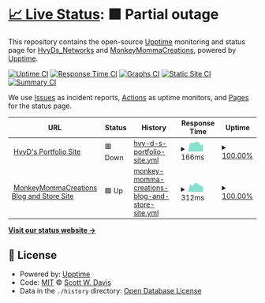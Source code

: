 # [📈 Live Status](https://HvyD.github.io/UpTime_monitor): <!--live status--> **🟧 Partial outage**

This repository contains the open-source [Upptime](https://upptime.js.org) monitoring and status page for [HvyDs_Networks](http://www.HvyD.us) and [MonkeyMommaCreations](https://www.monkeymommacreations.com), powered by [Upptime](https://github.com/upptime/upptime).

[![Uptime CI](https://github.com/HvyD/UpTime_monitor/workflows/Uptime%20CI/badge.svg)](https://github.com/HvyD/UpTime_monitor/actions?query=workflow%3A%22Uptime+CI%22)
[![Response Time CI](https://github.com/HvyD/UpTime_monitor/workflows/Response%20Time%20CI/badge.svg)](https://github.com/HvyD/UpTime_monitor/actions?query=workflow%3A%22Response+Time+CI%22)
[![Graphs CI](https://github.com/HvyD/UpTime_monitor/workflows/Graphs%20CI/badge.svg)](https://github.com/HvyD/UpTime_monitor/actions?query=workflow%3A%22Graphs+CI%22)
[![Static Site CI](https://github.com/HvyD/UpTime_monitor/workflows/Static%20Site%20CI/badge.svg)](https://github.com/HvyD/UpTime_monitor/actions?query=workflow%3A%22Static+Site+CI%22)
[![Summary CI](https://github.com/HvyD/UpTime_monitor/workflows/Summary%20CI/badge.svg)](https://github.com/HvyD/UpTime_monitor/actions?query=workflow%3A%22Summary+CI%22)

We use [Issues](https://github.com/HvyD/UpTime_monitor/issues) as incident reports, [Actions](https://github.com/HvyD/UpTime_monitor/actions) as uptime monitors, and [Pages](https://HvyD.github.io/UpTime_monitor) for the status page.

<!--start: status pages-->
<!-- This summary is generated by Upptime (https://github.com/upptime/upptime) -->
<!-- Do not edit this manually, your changes will be overwritten -->
<!-- prettier-ignore -->
| URL | Status | History | Response Time | Uptime |
| --- | ------ | ------- | ------------- | ------ |
| <img alt="" src="https://favicons.githubusercontent.com/www.hvyd.us" height="13"> [HvyD's Portfolio Site](http://www.hvyd.us) | 🟥 Down | [hvy-d-s-portfolio-site.yml](https://github.com/HvyD/UpTime_monitor/commits/HEAD/history/hvy-d-s-portfolio-site.yml) | <details><summary><img alt="Response time graph" src="./graphs/hvy-d-s-portfolio-site/response-time-week.png" height="20"> 166ms</summary><br><a href="https://HvyD.github.io/UpTime_monitor/history/hvy-d-s-portfolio-site"><img alt="Response time 190" src="https://img.shields.io/endpoint?url=https%3A%2F%2Fraw.githubusercontent.com%2FHvyD%2FUpTime_monitor%2FHEAD%2Fapi%2Fhvy-d-s-portfolio-site%2Fresponse-time.json"></a><br><a href="https://HvyD.github.io/UpTime_monitor/history/hvy-d-s-portfolio-site"><img alt="24-hour response time 152" src="https://img.shields.io/endpoint?url=https%3A%2F%2Fraw.githubusercontent.com%2FHvyD%2FUpTime_monitor%2FHEAD%2Fapi%2Fhvy-d-s-portfolio-site%2Fresponse-time-day.json"></a><br><a href="https://HvyD.github.io/UpTime_monitor/history/hvy-d-s-portfolio-site"><img alt="7-day response time 166" src="https://img.shields.io/endpoint?url=https%3A%2F%2Fraw.githubusercontent.com%2FHvyD%2FUpTime_monitor%2FHEAD%2Fapi%2Fhvy-d-s-portfolio-site%2Fresponse-time-week.json"></a><br><a href="https://HvyD.github.io/UpTime_monitor/history/hvy-d-s-portfolio-site"><img alt="30-day response time 171" src="https://img.shields.io/endpoint?url=https%3A%2F%2Fraw.githubusercontent.com%2FHvyD%2FUpTime_monitor%2FHEAD%2Fapi%2Fhvy-d-s-portfolio-site%2Fresponse-time-month.json"></a><br><a href="https://HvyD.github.io/UpTime_monitor/history/hvy-d-s-portfolio-site"><img alt="1-year response time 190" src="https://img.shields.io/endpoint?url=https%3A%2F%2Fraw.githubusercontent.com%2FHvyD%2FUpTime_monitor%2FHEAD%2Fapi%2Fhvy-d-s-portfolio-site%2Fresponse-time-year.json"></a></details> | <details><summary><a href="https://HvyD.github.io/UpTime_monitor/history/hvy-d-s-portfolio-site">100.00%</a></summary><a href="https://HvyD.github.io/UpTime_monitor/history/hvy-d-s-portfolio-site"><img alt="All-time uptime 100.00%" src="https://img.shields.io/endpoint?url=https%3A%2F%2Fraw.githubusercontent.com%2FHvyD%2FUpTime_monitor%2FHEAD%2Fapi%2Fhvy-d-s-portfolio-site%2Fuptime.json"></a><br><a href="https://HvyD.github.io/UpTime_monitor/history/hvy-d-s-portfolio-site"><img alt="24-hour uptime 100.00%" src="https://img.shields.io/endpoint?url=https%3A%2F%2Fraw.githubusercontent.com%2FHvyD%2FUpTime_monitor%2FHEAD%2Fapi%2Fhvy-d-s-portfolio-site%2Fuptime-day.json"></a><br><a href="https://HvyD.github.io/UpTime_monitor/history/hvy-d-s-portfolio-site"><img alt="7-day uptime 100.00%" src="https://img.shields.io/endpoint?url=https%3A%2F%2Fraw.githubusercontent.com%2FHvyD%2FUpTime_monitor%2FHEAD%2Fapi%2Fhvy-d-s-portfolio-site%2Fuptime-week.json"></a><br><a href="https://HvyD.github.io/UpTime_monitor/history/hvy-d-s-portfolio-site"><img alt="30-day uptime 100.00%" src="https://img.shields.io/endpoint?url=https%3A%2F%2Fraw.githubusercontent.com%2FHvyD%2FUpTime_monitor%2FHEAD%2Fapi%2Fhvy-d-s-portfolio-site%2Fuptime-month.json"></a><br><a href="https://HvyD.github.io/UpTime_monitor/history/hvy-d-s-portfolio-site"><img alt="1-year uptime 100.00%" src="https://img.shields.io/endpoint?url=https%3A%2F%2Fraw.githubusercontent.com%2FHvyD%2FUpTime_monitor%2FHEAD%2Fapi%2Fhvy-d-s-portfolio-site%2Fuptime-year.json"></a></details>
| <img alt="" src="https://favicons.githubusercontent.com/www.monkeymommacreations.com" height="13"> [MonkeyMommaCreations Blog and Store Site](https://www.monkeymommacreations.com) | 🟩 Up | [monkey-momma-creations-blog-and-store-site.yml](https://github.com/HvyD/UpTime_monitor/commits/HEAD/history/monkey-momma-creations-blog-and-store-site.yml) | <details><summary><img alt="Response time graph" src="./graphs/monkey-momma-creations-blog-and-store-site/response-time-week.png" height="20"> 312ms</summary><br><a href="https://HvyD.github.io/UpTime_monitor/history/monkey-momma-creations-blog-and-store-site"><img alt="Response time 306" src="https://img.shields.io/endpoint?url=https%3A%2F%2Fraw.githubusercontent.com%2FHvyD%2FUpTime_monitor%2FHEAD%2Fapi%2Fmonkey-momma-creations-blog-and-store-site%2Fresponse-time.json"></a><br><a href="https://HvyD.github.io/UpTime_monitor/history/monkey-momma-creations-blog-and-store-site"><img alt="24-hour response time 243" src="https://img.shields.io/endpoint?url=https%3A%2F%2Fraw.githubusercontent.com%2FHvyD%2FUpTime_monitor%2FHEAD%2Fapi%2Fmonkey-momma-creations-blog-and-store-site%2Fresponse-time-day.json"></a><br><a href="https://HvyD.github.io/UpTime_monitor/history/monkey-momma-creations-blog-and-store-site"><img alt="7-day response time 312" src="https://img.shields.io/endpoint?url=https%3A%2F%2Fraw.githubusercontent.com%2FHvyD%2FUpTime_monitor%2FHEAD%2Fapi%2Fmonkey-momma-creations-blog-and-store-site%2Fresponse-time-week.json"></a><br><a href="https://HvyD.github.io/UpTime_monitor/history/monkey-momma-creations-blog-and-store-site"><img alt="30-day response time 314" src="https://img.shields.io/endpoint?url=https%3A%2F%2Fraw.githubusercontent.com%2FHvyD%2FUpTime_monitor%2FHEAD%2Fapi%2Fmonkey-momma-creations-blog-and-store-site%2Fresponse-time-month.json"></a><br><a href="https://HvyD.github.io/UpTime_monitor/history/monkey-momma-creations-blog-and-store-site"><img alt="1-year response time 306" src="https://img.shields.io/endpoint?url=https%3A%2F%2Fraw.githubusercontent.com%2FHvyD%2FUpTime_monitor%2FHEAD%2Fapi%2Fmonkey-momma-creations-blog-and-store-site%2Fresponse-time-year.json"></a></details> | <details><summary><a href="https://HvyD.github.io/UpTime_monitor/history/monkey-momma-creations-blog-and-store-site">100.00%</a></summary><a href="https://HvyD.github.io/UpTime_monitor/history/monkey-momma-creations-blog-and-store-site"><img alt="All-time uptime 100.00%" src="https://img.shields.io/endpoint?url=https%3A%2F%2Fraw.githubusercontent.com%2FHvyD%2FUpTime_monitor%2FHEAD%2Fapi%2Fmonkey-momma-creations-blog-and-store-site%2Fuptime.json"></a><br><a href="https://HvyD.github.io/UpTime_monitor/history/monkey-momma-creations-blog-and-store-site"><img alt="24-hour uptime 100.00%" src="https://img.shields.io/endpoint?url=https%3A%2F%2Fraw.githubusercontent.com%2FHvyD%2FUpTime_monitor%2FHEAD%2Fapi%2Fmonkey-momma-creations-blog-and-store-site%2Fuptime-day.json"></a><br><a href="https://HvyD.github.io/UpTime_monitor/history/monkey-momma-creations-blog-and-store-site"><img alt="7-day uptime 100.00%" src="https://img.shields.io/endpoint?url=https%3A%2F%2Fraw.githubusercontent.com%2FHvyD%2FUpTime_monitor%2FHEAD%2Fapi%2Fmonkey-momma-creations-blog-and-store-site%2Fuptime-week.json"></a><br><a href="https://HvyD.github.io/UpTime_monitor/history/monkey-momma-creations-blog-and-store-site"><img alt="30-day uptime 100.00%" src="https://img.shields.io/endpoint?url=https%3A%2F%2Fraw.githubusercontent.com%2FHvyD%2FUpTime_monitor%2FHEAD%2Fapi%2Fmonkey-momma-creations-blog-and-store-site%2Fuptime-month.json"></a><br><a href="https://HvyD.github.io/UpTime_monitor/history/monkey-momma-creations-blog-and-store-site"><img alt="1-year uptime 100.00%" src="https://img.shields.io/endpoint?url=https%3A%2F%2Fraw.githubusercontent.com%2FHvyD%2FUpTime_monitor%2FHEAD%2Fapi%2Fmonkey-momma-creations-blog-and-store-site%2Fuptime-year.json"></a></details>

<!--end: status pages-->

[**Visit our status website →**](https://HvyD.github.io/UpTime_monitor)

## 📄 License

- Powered by: [Upptime](https://github.com/upptime/upptime)
- Code: [MIT](./LICENSE) © [Scott W. Davis](http://www.HvyD.us)
- Data in the `./history` directory: [Open Database License](https://opendatacommons.org/licenses/odbl/1-0/)
